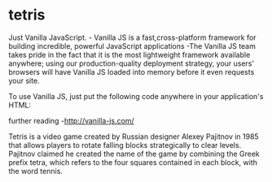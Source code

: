# tetris
Just Vanilla JavaScript.
    - Vanilla JS is a fast,cross-platform framework
for building incredible, powerful JavaScript applications
    -The Vanilla JS team takes pride in the fact that it is the most lightweight framework available anywhere; using our production-quality deployment strategy, your users' browsers will have Vanilla JS loaded into memory before it even requests your site.

To use Vanilla JS, just put the following code anywhere in your application's HTML:

<script src="path/to/vanilla.js"></script>
further reading -http://vanilla-js.com/


Tetris is a video game created by Russian designer Alexey Pajitnov in 1985 that allows players to rotate falling blocks strategically to clear levels. Pajitnov claimed he created the name of the game by combining the Greek prefix tetra, which refers to the four squares contained in each block, with the word tennis.
